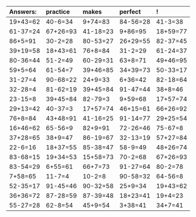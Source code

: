 | Answers: | practice | makes | perfect | ! |
| :--- | :--- | :--- | :--- | :--- |
| 19+43=62 | 40-6=34 | 9+74=83 | 84-56=28 | 41-3=38 | 
| 61-37=24 | 67+26=93 | 41-18=23 | 9+86=95 | 18+59=77 | 
| 86+5=91 | 30-2=28 | 80-53=27 | 26+29=55 | 82-37=45 | 
| 39+19=58 | 18+43=61 | 76+8=84 | 31-2=29 | 61-24=37 | 
| 80-36=44 | 51-2=49 | 60-29=31 | 63+8=71 | 49+46=95 | 
| 59+5=64 | 61-54=7 | 39+46=85 | 34+39=73 | 50-33=17 | 
| 31-27=4 | 90-68=22 | 24+9=33 | 6+36=42 | 82-18=64 | 
| 32-28=4 | 81-62=19 | 39+45=84 | 91-47=44 | 38+8=46 | 
| 23-15=8 | 39+45=84 | 82-79=3 | 9+59=68 | 17+57=74 | 
| 29+13=42 | 40-37=3 | 17+57=74 | 46+15=61 | 66+26=92 | 
| 76+8=84 | 43+48=91 | 41-16=25 | 91-14=77 | 29+25=54 | 
| 16+46=62 | 65-56=9 | 82+9=91 | 72-26=46 | 75-67=8 | 
| 37+28=65 | 38+9=47 | 86-19=67 | 32-13=19 | 57+27=84 | 
| 22-6=16 | 18+37=55 | 85-38=47 | 58-9=49 | 48+26=74 | 
| 83-68=15 | 19+34=53 | 15+58=73 | 70-2=68 | 67+26=93 | 
| 83-54=29 | 6+55=61 | 66+7=73 | 91-27=64 | 80-2=78 | 
| 7+58=65 | 11-7=4 | 10-2=8 | 90-58=32 | 64-56=8 | 
| 52-35=17 | 91-45=46 | 90-32=58 | 25+9=34 | 19+43=62 | 
| 36+36=72 | 87-28=59 | 87-39=48 | 18+23=41 | 19+4=23 | 
| 55-27=28 | 62-8=54 | 45+9=54 | 3+38=41 | 34+7=41 | 
